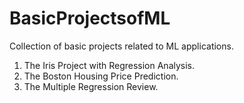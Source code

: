 # BasicProjectsofML

Collection of basic projects related to ML applications.

1. The Iris Project with Regression Analysis.
2. The Boston Housing Price Prediction.
3. The Multiple Regression Review.
